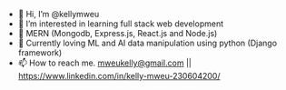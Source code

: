 - 👋 Hi, I’m @kellymweu
- 👀 I’m interested in learning full stack web development
- 🌱 MERN (Mongodb, Express.js, React.js and Node.js)
- 💞️ Currently loving ML and AI data manipulation using python (Django framework)
- 📫 How to reach me. mweukelly@gmail.com || https://www.linkedin.com/in/kelly-mweu-230604200/

<!---
kellymweu/kellymweu is a ✨ special ✨ repository because its `README.md` (this file) appears on your GitHub profile.
You can click the Preview link to take a look at your changes.
--->
